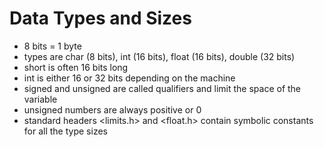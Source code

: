 # Data Types and Sizes

* 8 bits = 1 byte
* types are char (8 bits), int (16 bits), float (16 bits), double (32 bits)
* short is often 16 bits long
* int is either 16 or 32 bits depending on the machine
* signed and unsigned are called qualifiers and limit the space of the variable
* unsigned numbers are always positive or 0
* standard headers <limits.h> and <float.h> contain symbolic constants for all the type sizes
